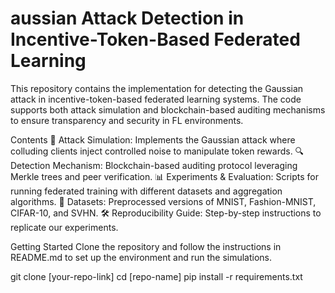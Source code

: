 # aussian Attack Detection in Incentive-Token-Based Federated Learning
This repository contains the implementation for detecting the Gaussian attack in incentive-token-based federated learning systems. The code supports both attack simulation and blockchain-based auditing mechanisms to ensure transparency and security in FL environments.

Contents
📌 Attack Simulation: Implements the Gaussian attack where colluding clients inject controlled noise to manipulate token rewards.
🔍 Detection Mechanism: Blockchain-based auditing protocol leveraging Merkle trees and peer verification.
📊 Experiments & Evaluation: Scripts for running federated training with different datasets and aggregation algorithms.
📂 Datasets: Preprocessed versions of MNIST, Fashion-MNIST, CIFAR-10, and SVHN.
🛠 Reproducibility Guide: Step-by-step instructions to replicate our experiments.

Getting Started
Clone the repository and follow the instructions in README.md to set up the environment and run the simulations.

git clone [your-repo-link]
cd [repo-name]
pip install -r requirements.txt
